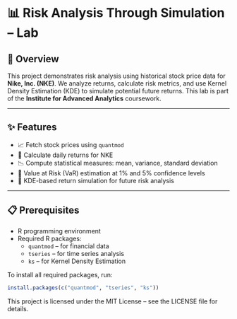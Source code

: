 # 📊 Risk Analysis Through Simulation – Lab  

## 🏫 Overview  
This project demonstrates risk analysis using historical stock price data for **Nike, Inc. (NKE)**. We analyze returns, calculate risk metrics, and use Kernel Density Estimation (KDE) to simulate potential future returns. This lab is part of the **Institute for Advanced Analytics** coursework.  

---

## ✨ Features  
- 📈 Fetch stock prices using `quantmod`  
- 🧮 Calculate daily returns for NKE  
- 📉 Compute statistical measures: mean, variance, standard deviation  
- 🚨 Value at Risk (VaR) estimation at 1% and 5% confidence levels  
- 🎲 KDE-based return simulation for future risk analysis  

---

## 📋 Prerequisites  
- R programming environment  
- Required R packages:  
  - `quantmod` – for financial data  
  - `tseries` – for time series analysis  
  - `ks` – for Kernel Density Estimation  

To install all required packages, run:  
```r  
install.packages(c("quantmod", "tseries", "ks"))
```

This project is licensed under the MIT License – see the LICENSE file for details.

